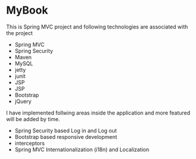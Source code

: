 # MyBook

This is Spring MVC project and following technologies are associated with the project
<ul>
  <li>Spring MVC</li>
  <li>Spring Security</li>
  <li>Maven</li>
  <li>MySQL</li>
  <li>jetty</li>
  <li>junit</li>
  <li>JSP</li>
  <li>JSP</li>
  <li>Bootstrap</li>
  <li>jQuery</li>
</ul>

I have implemented follwing areas inside the application and more featured will be added by time.
<ul>
  <li>Spring Security based Log in and Log out</li>
  <li>Bootstrap based responsive development</li>
  <li>interceptors</li>
  <li>Spring MVC Internationalization (i18n) and Localization</li>
</ul>
